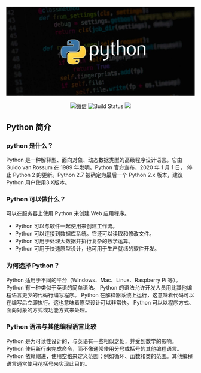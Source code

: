 ![](/source/picture/微信图片_20210624235928.jpg)
<p align="center">
      <a href="/source/picture/微信图片_20211218181047.jpg"><img src="https://img.shields.io/badge/Talk-%E5%BE%AE%E4%BF%A1%E7%BE%A4-brightgreen.svg?style=popout-square" alt="微信"></a>
    <img src='https://img.shields.io/badge/language-Python-blue.svg' alt="Build Status">
    <a href='/source/picture/微信图片_20211218181047.jpg'><img src='http://img.shields.io/badge/%E5%85%AC%E4%BC%97%E5%8F%B7-30k+-brightgreen'></a>
</p>




## Python 简介

### python 是什么？
Python 是一种解释型、面向对象、动态数据类型的高级程序设计语言。它由 Guido van Rossum 在 1989 年发明。Python 官方宣布，2020 年 1 月 1 日， 停止 Python 2 的更新。Python 2.7 被确定为最后一个 Python 2.x 版本，建议 Python 用户使用3.X版本。

### Python 可以做什么？
可以在服务器上使用 Python 来创建 Web 应用程序。
- Python 可以与软件一起使用来创建工作流。
- Python 可以连接到数据库系统。它还可以读取和修改文件。
- Python 可用于处理大数据并执行复杂的数学运算。
- Python 可用于快速原型设计，也可用于生产就绪的软件开发。

### 为何选择 Python？
Python 适用于不同的平台（Windows、Mac、Linux、Raspberry Pi 等）。
Python 有一种类似于英语的简单语法。
Python 的语法允许开发人员用比其他编程语言更少的代码行编写程序。
Python 在解释器系统上运行，这意味着代码可以在编写后立即执行。这也意味着原型设计可以非常快。
Python 可以以程序方式、面向对象的方式或功能方式来处理。

### Python 语法与其他编程语言比较
Python 是为可读性设计的，与英语有一些相似之处，并受到数学的影响。
Python 使用新行来完成命令，而不像通常使用分号或括号的其他编程语言。
Python 依赖缩进，使用空格来定义范围；例如循环、函数和类的范围。其他编程语言通常使用花括号来实现此目的。
